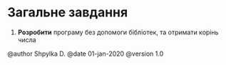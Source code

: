 # Загальне завдання

1. **Розробити** програму без допомоги бібліотек, та отримати корінь числа

@author Shpylka D.
@date 01-jan-2020
@version 1.0

